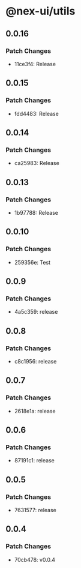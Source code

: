 # @nex-ui/utils

## 0.0.16

### Patch Changes

- 11ce3f4: Release

## 0.0.15

### Patch Changes

- fdd4483: Release

## 0.0.14

### Patch Changes

- ca25983: Release

## 0.0.13

### Patch Changes

- 1b97788: Release

## 0.0.10

### Patch Changes

- 259356e: Test

## 0.0.9

### Patch Changes

- 4a5c359: release

## 0.0.8

### Patch Changes

- c8c1956: release

## 0.0.7

### Patch Changes

- 2618e1a: release

## 0.0.6

### Patch Changes

- 87191c1: release

## 0.0.5

### Patch Changes

- 7631577: release

## 0.0.4

### Patch Changes

- 70cb478: v0.0.4
